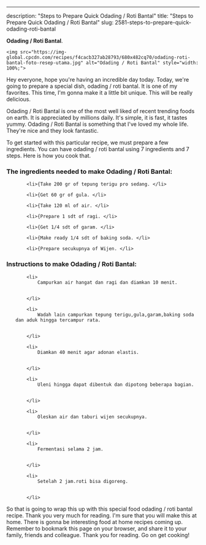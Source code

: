 ---
description: "Steps to Prepare Quick Odading / Roti Bantal"
title: "Steps to Prepare Quick Odading / Roti Bantal"
slug: 2581-steps-to-prepare-quick-odading-roti-bantal

<p>
	<strong>Odading / Roti Bantal</strong>. 
	
</p>
<p>
	
	<img src="https://img-global.cpcdn.com/recipes/f4cacb327ab28793/680x482cq70/odading-roti-bantal-foto-resep-utama.jpg" alt="Odading / Roti Bantal" style="width: 100%;">
	
	
</p>
<p>
	Hey everyone, hope you're having an incredible day today. Today, we're going to prepare a special dish, odading / roti bantal. It is one of my favorites. This time, I'm gonna make it a little bit unique. This will be really delicious.
</p>
	
<p>
	
</p>
<p>
	Odading / Roti Bantal is one of the most well liked of recent trending foods on earth. It is appreciated by millions daily. It's simple, it is fast, it tastes yummy. Odading / Roti Bantal is something that I've loved my whole life. They're nice and they look fantastic.
</p>

<p>
To get started with this particular recipe, we must prepare a few ingredients. You can have odading / roti bantal using 7 ingredients and 7 steps. Here is how you cook that.
</p>

<h3>The ingredients needed to make Odading / Roti Bantal:</h3>

<ol>
	
		<li>{Take 200 gr of tepung terigu pro sedang. </li>
	
		<li>{Get 60 gr of gula. </li>
	
		<li>{Take 120 ml of air. </li>
	
		<li>{Prepare 1 sdt of ragi. </li>
	
		<li>{Get 1/4 sdt of garam. </li>
	
		<li>{Make ready 1/4 sdt of baking soda. </li>
	
		<li>{Prepare secukupnya of Wijen. </li>
	
</ol>
<p>
	
</p>

<h3>Instructions to make Odading / Roti Bantal:</h3>

<ol>
	
		<li>
			Campurkan air hangat dan ragi dan diamkan 10 menit.
			
			
		</li>
	
		<li>
			Wadah lain campurkan tepung terigu,gula,garam,baking soda dan aduk hingga tercampur rata.
			
			
		</li>
	
		<li>
			Diamkan 40 menit agar adonan elastis.
			
			
		</li>
	
		<li>
			Uleni hingga dapat dibentuk dan dipotong beberapa bagian.
			
			
		</li>
	
		<li>
			Oleskan air dan taburi wijen secukupnya.
			
			
		</li>
	
		<li>
			Fermentasi selama 2 jam.
			
			
		</li>
	
		<li>
			Setelah 2 jam.roti bisa digoreng.
			
			
		</li>
	
</ol>

<p>
	
</p>

<p>
	So that is going to wrap this up with this special food odading / roti bantal recipe. Thank you very much for reading. I'm sure that you will make this at home. There is gonna be interesting food at home recipes coming up. Remember to bookmark this page on your browser, and share it to your family, friends and colleague. Thank you for reading. Go on get cooking!
</p>

